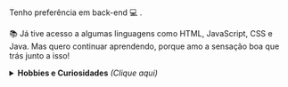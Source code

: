
	
<p>  </p>
<p> Tenho preferência em back-end 💻 . </p>
<p> 📚 Já tive acesso a algumas linguagens como HTML, JavaScript, CSS e Java. Mas quero continuar aprendendo, porque amo a sensação boa que trás junto a isso! </p>
<p></p>
<details>
	<summary> <b> Hobbies e Curiosidades</b> <i>(Clique aqui)</i> </summary>
<br>
<p>- Adoro trabalhar home office e me sinto muito mais produtivo.</p>
<p>- Por incrivel que pareça estou sempre em movimento e aprendo diversas coisas de maneira autoditada.</p>
<p>- Sou patinador e aprendi depois dos 18 anos.</p>
<p>- De preferência vou ao parque nos fins de semana.</p>
<p>- Gosto de plantas, principalmente as que dá pra comer.</p>
<p>Curiosidades:<p/>
<p>Adoro aquarismo e já visitei quase todas as lojas sobre o assunto de Sp.</p>
 

<a><img src="https://github-readme-stats.vercel.app/api/top-langs/?username=Jeanauta&layout=compact&show_icons=true&theme=chartreuse-dark"></a>

<a><img src="https://github-readme-stats.vercel.app/api?username=Jeanauta&show_icons=true&theme=chartreuse-dark"></a> 

<p align="center"> 
 Quantidade de visitas no meu perfil  <br></p>
 <p align="center">

<p align="center"> 
   <img alingn="center" src="https://profile-counter.glitch.me/Jeanauta/count.svg" /></p>
<p align="center">
</details>
	
